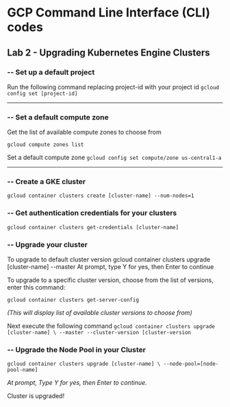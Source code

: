 # GCP Command Line Interface (CLI) codes

## Lab 2 - Upgrading Kubernetes Engine Clusters

### -- Set up a default project
Run the following command replacing project-id with your project id
``gcloud config set [project-id]``
	
---
### -- Set a default compute zone
Get the list of available compute zones to choose from

`gcloud compute zones list`
	
Set a default compute zone
`gcloud config set compute/zone us-central1-a`

---
### -- Create a GKE cluster
`gcloud container clusters create [cluster-name] --num-nodes=1` 

### -- Get authentication credentials for your clusters
`gcloud container clusters get-credentials [cluster-name]`

### -- Upgrade your cluster
To upgrade to default cluster version 
gcloud container clusters upgrade [cluster-name] --master
	At prompt, type Y for yes, then Enter to continue

To upgrade to a specific cluster version, choose from the list of versions, enter this command:

`gcloud container clusters get-server-config` 

*(This will display list of available cluster versions to choose from)*

Next execute the following command
`gcloud container clusters upgrade [cluster-name] \
--master --cluster-version [cluster-version`


### -- Upgrade the Node Pool in your Cluster
`gcloud container clusters upgrade [cluster-name] \
--node-pool=[node-pool-name]`

*At prompt, Type Y for yes, then Enter to continue.*

Cluster is upgraded!
